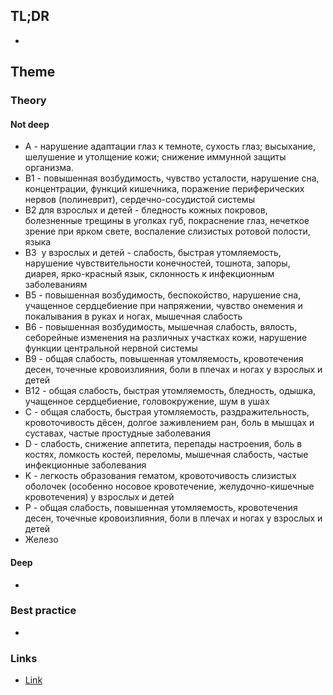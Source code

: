 ## TL;DR
- 

## Theme
### Theory
#### Not deep
- A - нарушение адаптации глаз к темноте, сухость глаз; высыхание, шелушение и утолщение кожи; снижение иммунной защиты организма.
- B1 - повышенная возбудимость, чувство усталости, нарушение сна, концентрации, функций кишечника, поражение периферических нервов (полиневрит), сердечно-сосудистой системы
- В2 для взрослых и детей - бледность кожных покровов, болезненные трещины в уголках губ, покраснение глаз, нечеткое зрение при ярком свете, воспаление слизистых ротовой полости, языка
- В3  у взрослых и детей - слабость, быстрая утомляемость, нарушение чувствительности конечностей, тошнота, запоры, диарея, ярко-красный язык, склонность к инфекционным заболеваниям
- B5 - повышенная возбудимость, беспокойство, нарушение сна, учащенное сердцебиение при напряжении, чувство онемения и покалывания в руках и ногах, мышечная слабость
- B6 - повышенная возбудимость, мышечная слабость, вялость, себорейные изменения на различных участках кожи, нарушение функции центральной нервной системы
- B9 - общая слабость, повышенная утомляемость, кровотечения десен, точечные кровоизлияния, боли в плечах и ногах у взрослых и детей
- B12 - общая слабость, быстрая утомляемость, бледность, одышка, учащенное сердцебиение, головокружение, шум в ушах
- C - общая слабость, быстрая утомляемость, раздражительность, кровоточивость дёсен, долгое заживлением ран, боль в мышцах и суставах, частые простудные заболевания
- D - слабость, снижение аппетита, перепады настроения, боль в костях, ломкость костей, переломы, мышечная слабость, частые инфекционные заболевания
- K - легкость образования гематом, кровоточивость слизистых оболочек (особенно носовое кровотечение, желудочно-кишечные кровотечения) у взрослых и детей
- P - общая слабость, повышенная утомляемость, кровотечения десен, точечные кровоизлияния, боли в плечах и ногах у взрослых и детей
- Железо

#### Deep
- 

### Best practice
- 

### Links
- [Link](https://www.invitro.ru/moscow/about/press_relizes/vrach-rasskazala-kak-raspoznat-defitsit-vitaminov/#:~:text=%D0%9C%D0%BE%D0%B6%D0%BD%D0%BE%20%D0%B2%D1%8B%D0%B4%D0%B5%D0%BB%D0%B8%D1%82%D1%8C%20%D0%BE%D0%B1%D1%89%D0%B8%D0%B5%20%D1%81%D0%B8%D0%BC%D0%BF%D1%82%D0%BE%D0%BC%D1%8B%3A%20%D0%BF%D0%BE%D0%B2%D1%8B%D1%88%D0%B5%D0%BD%D0%BD%D0%B0%D1%8F,%D1%82%D1%80%D0%B0%D0%BA%D1%82%D0%B0%2C%20%D0%BD%D0%B5%D1%80%D0%B2%D0%BD%D0%BE%D0%B9%20%D1%81%D0%B8%D1%81%D1%82%D0%B5%D0%BC%D1%8B%20%D0%B8%20%D0%BF%D1%80%D0%BE%D1%87%D0%B8%D1%85.) 